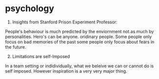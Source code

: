 # psychology

1. Insights from Stanford Prison Experiment Professor: 

People's behaviour is much predicted by the enviornment not as much by personalities. 
Hero's can be anyone. oridinary people. 
Some people only focus on bad memories of the past 
some people only focus about fears in the future.


2. Limitations are self-Imposed 

In a team setting or indidividually, what we beleive we can or cannot do is self imposed. However inspiration is a very very major thing. 
